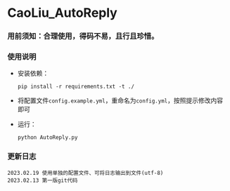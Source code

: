 # CaoLiu_AutoReply

### 用前须知：合理使用，得码不易，且行且珍惜。

### 使用说明

- 安装依赖：

  ```shell
  pip install -r requirements.txt -t ./
  ```

- 将配置文件`config.example.yml`，重命名为`config.yml`，按照提示修改内容即可

- 运行：

  ```shell
  python AutoReply.py
  ```

  

### 更新日志

```
2023.02.19 使用单独的配置文件、可将日志输出到文件(utf-8)
2023.02.13 第一版git代码
```
